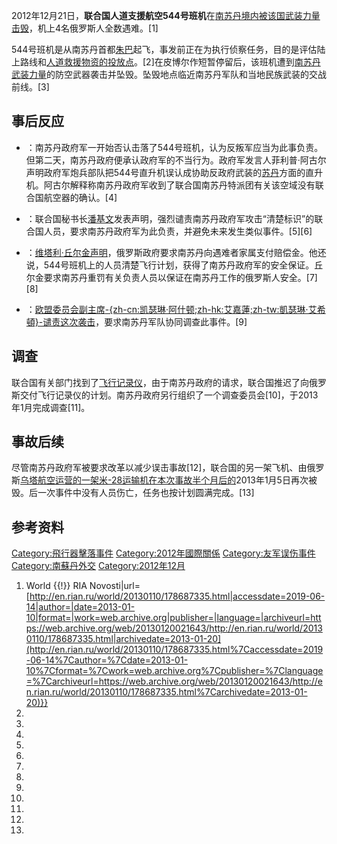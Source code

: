 2012年12月21日，**联合国人道支援航空544号班机**在[南苏丹境内被该国武装力量击毁](https://zh.wikipedia.org/wiki/南苏丹 "wikilink")，机上4名俄罗斯人全数遇难。\[1\]

544号班机是从南苏丹首都[朱巴](../Page/朱巴.md "wikilink")起飞，事发前正在为执行侦察任务，目的是评估陆上路线和[人道救援物资的投放点](https://zh.wikipedia.org/wiki/人道救援 "wikilink")。\[2\]在皮博尔作短暂停留后，该班机遭到[南苏丹武装力量](../Page/南苏丹武装力量.md "wikilink")的防空武器袭击并坠毁。坠毁地点临近南苏丹军队和当地民族武装的交战前线。\[3\]

## 事后反应

  - ：南苏丹政府军一开始否认击落了544号班机，认为反叛军应当为此事负责。但第二天，南苏丹政府便承认政府军的不当行为。政府军发言人菲利普·阿古尔声明政府军炮兵部队把544号直升机误认成协助反政府武装的[苏丹](../Page/苏丹.md "wikilink")方面的直升机。阿古尔解释称南苏丹政府军收到了联合国南苏丹特派团有关该空域没有联合国航空器的确认。\[4\]

  - ：联合国秘书长[潘基文](../Page/潘基文.md "wikilink")发表声明，强烈谴责南苏丹政府军攻击“清楚标识”的联合国人员，要求南苏丹政府军为此负责，并避免未来发生类似事件。\[5\]\[6\]

  - ：[维塔利·丘尔金声明](../Page/維塔利·丘爾金.md "wikilink")，俄罗斯政府要求南苏丹向遇难者家属支付赔偿金。他还说，544号班机上的人员清楚飞行计划，获得了南苏丹政府军的安全保证。丘尔金要求南苏丹重罚有关负责人员以保证在南苏丹工作的俄罗斯人安全。\[7\]\[8\]

  - ：[欧盟委员会副主席](https://zh.wikipedia.org/wiki/欧盟委员会 "wikilink")[-{zh-cn:凯瑟琳·阿什顿;zh-hk:艾嘉蓮;zh-tw:凱瑟琳·艾希頓}-谴责这次袭击](https://zh.wikipedia.org/wiki/凯瑟琳·阿什顿 "wikilink")，要求南苏丹军队协同调查此事件。\[9\]

## 调查

联合国有关部门找到了[飞行记录仪](https://zh.wikipedia.org/wiki/飞行记录仪 "wikilink")，由于南苏丹政府的请求，联合国推迟了向俄罗斯交付飞行记录仪的计划。南苏丹政府另行组织了一个调查委员会\[10\]，于2013年1月完成调查\[11\]。

## 事故后续

尽管南苏丹政府军被要求改革以减少误击事故\[12\]，联合国的另一架飞机、由俄罗斯[乌塔航空运营的一架](../Page/烏塔航空.md "wikilink")[米-28运输机在本次事故半个月后的](https://zh.wikipedia.org/wiki/米-28 "wikilink")2013年1月5日再次被毁。后一次事件中没有人员伤亡，任务也按计划圆满完成。\[13\]

## 参考资料

[Category:飛行器擊落事件](https://zh.wikipedia.org/wiki/Category:飛行器擊落事件 "wikilink") [Category:2012年國際關係](https://zh.wikipedia.org/wiki/Category:2012年國際關係 "wikilink") [Category:友军误伤事件](https://zh.wikipedia.org/wiki/Category:友军误伤事件 "wikilink") [Category:南蘇丹外交](https://zh.wikipedia.org/wiki/Category:南蘇丹外交 "wikilink") [Category:2012年12月](https://zh.wikipedia.org/wiki/Category:2012年12月 "wikilink")

1.   World {{\!}} RIA Novosti|url=[http://en.rian.ru/world/20130110/178687335.html|accessdate=2019-06-14|author=|date=2013-01-10|format=|work=web.archive.org|publisher=|language=|archiveurl=https://web.archive.org/web/20130120021643/http://en.rian.ru/world/20130110/178687335.html|archivedate=2013-01-20](http://en.rian.ru/world/20130110/178687335.html%7Caccessdate=2019-06-14%7Cauthor=%7Cdate=2013-01-10%7Cformat=%7Cwork=web.archive.org%7Cpublisher=%7Clanguage=%7Carchiveurl=https://web.archive.org/web/20130120021643/http://en.rian.ru/world/20130110/178687335.html%7Carchivedate=2013-01-20)}}
2.
3.
4.
5.
6.
7.
8.
9.
10.
11.
12.
13.